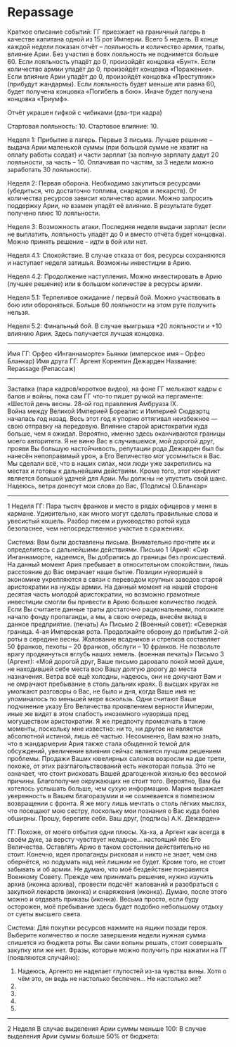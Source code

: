 # Repassage
Краткое описание событий:
ГГ приезжает на граничный лагерь в качестве капитана одной из 15 рот Империи. 
Всего 5 недель. В конце каждой недели показан отчёт – лояльность и количество армии, траты, влияние Арии. Без участия в боях лояльность не поднимется больше 60. Если лояльность упадёт до 0, произойдёт концовка «Бунт». Если количество армии упадёт до 0, произойдёт концовка «Поражение». Если влияние Арии упадёт до 0, произойдёт концовка «Преступник» (прибудут жандармы). Если лояльность будет меньше или равна 60, будет получена концовка «Погибель в бою». Иначе будет получена концовка «Триумф».

Отчёт украшен гифкой с чибиками (два-три кадра) 

Стартовая лояльность: 10. Стартовое влияние: 10.

Неделя 1: Прибытие в лагерь. Первые 3 письма. Лучшее решение – выдача Арии маленькой суммы (при большой сумме не хватит на оплату работы солдат) и части зарплат (за полную зарплату дадут 20 лояльности, за часть – 10. Оплачивая по частям, за 3 недели можно заработать 30 лояльности).

Неделя 2: Первая оборона. Необходимо закупиться ресурсами (убедиться, что достаточно топлива, снарядов и лекарств). От количества ресурсов зависит количество армии. Можно запросить поддержку Арии, но взамен упадёт её влияние. В результате будет получено плюс 10 лояльности.

Неделя 3: Возможность атаки. Последняя неделя выдачи зарплат (если не выплатить, лояльность упадёт до 0 и вместо отчёта будет концовка). Можно принять решение – идти в бой или нет. 

Неделя 4.1: Спокойствие. В случае отказа от боя, ресурсы сохраняются и наступает неделя затишья. Возможны инвестиции в Арию.

Неделя 4.2: Продолжение наступления. Можно инвестировать в Арию (лучшее решение) или в большом количестве в ресурсы армии.

Неделя 5.1: Терпеливое ожидание / первый бой. Можно участвовать в бою или обороняться. Больше 60 лояльности на этом руте получить нельзя.

Неделя 5.2: Финальный бой. В случае выигрыша +20 лояльности и +10 влиянию Арии. Здесь получается лучшая концовка.

***

Имя ГГ: Орфео «Инганнаморте» Бьянки (имперское имя – Орфео Бланкар)
Имя друга ГГ: Аргент Корентин Дежарден
Название: Repassage (Репассаж)

***

Заставка (пара кадров/короткое видео), на фоне ГГ мелькают кадры с балов и войны, пока сам ГГ что-то пишет ручкой на пергаменте:
«Шестой день весны. 28-ой год правления Амбруаза IX.  
Война между Великой Империей Бореалис и Империей Сюдвэртц началась год назад. Весь этот год я упорно оттягивал неизбежное — свою отправку на передовую. Влияние старой аристократии куда больше, чем я ожидал. Вероятно, именно здесь оканчиваются границы моего авторитета. Я не виню Вас в случившемся, мой дорогой друг, прояви Вы большую настойчивость, репутации рода Дежарден был бы нанесён непоправимый урон, а Его Величество мог усомниться в Вас. Мы сделали всё, что в наших силах, мои люди уже закрепились на местах и готовы к дальнейшим действиям. Кроме того, этот конфликт является большой удачей для Арии. Мы должны не упустить свой шанс.
Надеюсь, ветра донесут мои слова до Вас,
(Подпись) О.Бланкар»

***

1 Неделя
ГГ: Пара тысяч франков и место в рядах офицеров у меня в кармане. Удивительно, как много могут сделать правильные слова и увесистый кошель. Разбор писем и руководство ротой куда безопаснее, чем непосредственное участие в сражениях. 

Система: Вам были доставлены письма. Внимательно прочтите их и определитесь с дальнейшими действиями.
Письмо 1 (Ария): «Сир Инганнаморте, надеемся, Вы добрались до границы без происшествий. На данный момент Ария пребывает в относительном спокойствии, лишь расстояние до Вас омрачает наше бытие. Позиции нуворишей в экономике укрепляются в связи с переводом крупных заводов старой аристократии на нужды армии. На данный момент на нашей стороне десятая часть молодой аристократии, но возможно грамотные инвестиции смогли бы привести в Арию большее количество людей. Если Вы считаете данные траты достаточно рациональными, положите начало фонду пропаганды, а мы, в свою очередь, внесём вклад в данное предприятие. 
 (печать) А»
Письмо 2 (Военный совет): «Северная граница. 4-ая Имперская рота. 
Продолжайте оборону до прибытия 2-ой роты в середине весны. Жалование всадников и стрелков составляет 50 франков, пехоты – 20 франков, обслуги – 10 франков. Не позвольте врагу продвинуться вглубь наших земель.
(военная печать)»
Письмо 3 (Аргент): «Мой дорогой друг, Ваше письмо даровало покой моей душе, не находившей себе места всю Вашу долгую дорогу до места назначения. Ветра всё ещё холодны, надеюсь, они не докучают Вам и не омрачают пребывание в столь дальних краях. 
В высших кругах не умолкают разговоры о Вас, не было и дня, когда Ваше имя не упоминалось по меньшей мере вскользь. Одни считают Ваше подчинение указу Его Величества проявлением верности Империи, иные же видят в этом слабость иноземного нувориша пред могуществом аристократии. Я же предпочту промолчать в такие моменты, поскольку мне известно: ни то, ни другое не является абсолютной истиной, лишь её частью. Несомненно, Вам важно знать, что в жандармерии Ария также стала обыденной темой для обсуждений, увеличение влияния сейчас является лучшим решением проблемы. 
Продажи Ваших ювелирных салонов возросли на две трети, похоже, от этих разглагольствований есть некоторая польза. Это не означает, что стоит рисковать Вашей драгоценной жизнью без весомой причины. Благополучие окружающих не стоит того. 
Вероятно, Вам бы хотелось услышать больше, чем сухую информацию. Мария выражает уверенность в Вашем благоразумии и не сомневается в помпезном возвращении с фронта. Я же могу лишь мечтать о столь лёгких мыслях, что посещают мою сестру, поскольку мои познания о Вас куда более обширны.
Прошу, берегите себя.
Ваш друг, 
(подпись) А.К. Дежарден»

ГГ: Похоже, от моего отбытия одни плюсы. Ха-ха, а Аргент как всегда в своём духе, за версту чувствует неладное… настоящий пёс Его Величества.
Оставлять Арию в таком состоянии действительно не стоит. Конечно, идея пропаганды рисковая и никто не знает, чем она обернётся, но подумать над ней лишним не будет.
Кроме того, не стоит забывать и об армии. Не думаю, что моё бездействие понравится Военному Совету.
Прежде чем принимать решение, нужно изучить архив (иконка архива), провести подсчёт жалований и разобраться с закупкой лекарств (иконка) и снаряжения (иконка). Думаю, после этого можно и отдавать приказы (иконка).
Весьма просто, если буду осторожен, моё пребывание здесь будет подобно небольшому отдыху от суеты высшего света.

Система: Для покупки ресурсов нажмите на ящики позади героя. Выберите количество и после завершения недели нужная сумма спишется из бюджета роты. Вы сами вольны решать, стоит совершать закупку или же нет.
Фразы, которые можно получить при нажатии на ГГ (появляются случайно):
1) Надеюсь, Аргенто не наделает глупостей из-за чувства вины. Хотя о чём это, он ведь не настолько беспечен… Не настолько же?
2) 
3)
4)
5)

***

2 Неделя
В случае выделения Арии суммы меньше 100:
В случае выделения Арии суммы больше 50% от бюджета:
 
